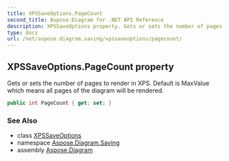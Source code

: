 ```yaml
---
title: XPSSaveOptions.PageCount
second_title: Aspose.Diagram for .NET API Reference
description: XPSSaveOptions property. Gets or sets the number of pages to render in XPS. Default is MaxValue which means all pages of the diagram will be rendered
type: docs
url: /net/aspose.diagram.saving/xpssaveoptions/pagecount/
---
```

## XPSSaveOptions.PageCount property

Gets or sets the number of pages to render in XPS. Default is MaxValue which means all pages of the diagram will be rendered.

```csharp
public int PageCount { get; set; }
```

### See Also

* class [XPSSaveOptions](../)
* namespace [Aspose.Diagram.Saving](../../xpssaveoptions/)
* assembly [Aspose.Diagram](../../../)


